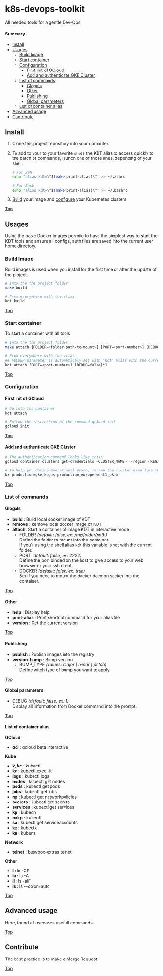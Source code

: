 # k8s-devops-toolkit
All needed tools for a gentle Dev-Ops

#### Summary
- [Install](#install)
- [Usages](#usages)
   * [Build Image](#build-image)
   * [Start container](#start-container)
   * [Configuration](#configuration)
      - [First init of GCloud](#first-init-of-gcloud)
      - [Add and authenticate GKE Cluster](#add-and-authenticate-gke-cluster)
   * [List of commands](#list-of-commands)
      - [Glogals](#glogals)
      - [Other](#other)
      - [Publishing](#publishing)
      - [Global parameters](#global-parameters)
   * [List of container alias](#list-of-container-alias)
- [Advanced usage](#advanced-usage)
- [Contribute](#contribute)

## Install

1. Clone this project repository into your computer.

2. To add to your to your favorite `shell` the KDT alias to access quickly to the batch of
   commands, launch one of those lines, depending of your shell.
   ```bash
   # For ZSH
   echo "alias kdt=\"$(make print-alias)\"" >> ~/.zshrc

   # For Bash
   echo "alias kdt=\"$(make print-alias)\"" >> ~/.bashrc
   ```  

3. [Build](#build-image) your image and [configure](#configuration) your Kubernetes clusters
 
[Top](#summary)

## Usages

Using the basic Docker images permite to have the simplest way to start the KDT tools
and ansure all configs, auth files are saved into the current user home directory.

### Build Image
Build images is used when you install for the first time or after the update of the 
project.

```bash
# Into the the project folder
make build 

# From everywhere with the alias
kdt build 
```

[Top](#summary)

### Start container

To start a container with all tools

```bash
# Into the the project folder
make attach [FOLDER=<folder-path-to-mount>] [PORT=<port-number>] [DEBUG=false|*]

# From everywhere with the alias
## FOLDER parameter is automaticaly set with 'kdt' alias with the current folder
kdt attach [PORT=<port-number>] [DEBUG=false|*]
```

[Top](#summary)

### Configuration

#### First init of GCloud

```bash
# Go into the container
kdt attach

# Follow the instruction of the command gcloud init
gcloud init
```

[Top](#summary)

#### Add and authenticate GKE Cluster

```bash
# The authentication command looks like this:
gcloud container clusters get-credentials <CLUSTER_NAME> --region <REGION> --project <PROJECT_NAME>

# To help you during Operational phase, rename the cluster name like this example:
kx production=gke_kogus-production_europe-west1_pkub
```

[Top](#summary)

### List of commands

#### Glogals

   - **build** : Build local docker image of KDT
   - **remove** : Remove local docker image of KDT
   - **attach**: Start a container of image KDT in interactive mode
      * FOLDER *(default: false, ex: /my/folder/path)*<br>
        Define the folder to mount into the container.<br>
        If you'r using the shell alias `kdt` this variable is set with the current folder.
      * PORT *(default: false, ex: 2222)*<br>
        Define the port binded on the host to give access to your web browser or your 
        ssh client.
      * DOCKER *(default: false, ex: true)*<br>
        Set if you need to mount the docker daemon socket into the container.

[Top](#summary)

#### Other
   - **help** : Display help
   - **print-alias** : Print shortcut command for your alias file
   - **version** : Get the current version

[Top](#summary)

#### Publishing
   - **publish** : Publish images into the registry
   - **version-bump** : Bump version
      * BUMP_TYPE *(values: major | minor | patch)* <br>
        Define witch type of bump you want to apply.

[Top](#summary)

#### Global parameters

* DEBUG *(default: false, ex: 1)*<br>
  Display all information from Docker command into the prompt.

[Top](#summary)

#### List of container alias

**GCloud**
 - **gci** : gcloud beta interactive

**Kube**
 - **k**, **kc** : kubectl
 - **ke** : kubectl exec -it
 - **logs** : kubectl logs
 - **nodes** : kubectl get nodes
 - **pods** : kubectl get pods
 - **jobs** : kubectl get jobs
 - **np** : kubectl get networkpolicies
 - **secrets** : kubectl get secrets
 - **services** : kubectl get services
 - **kp** : kubeon
 - **nokp** : kubeoff
 - **sa** : kubectl get serviceaccounts
 - **kx** : kubectx
 - **kn** : kubens

**Network**
 - **telnet** : busybox-extras telnet

**Other**
 - **l** : ls -CF
 - **la** : ls -A
 - **ll** : ls -alF
 - **ls** : ls --color=auto

[Top](#summary)

## Advanced usage

Here, found all usecases usefull commands.

[Top](#summary)

## Contribute

The best practice is to make a Merge Request.

[Top](#summary)